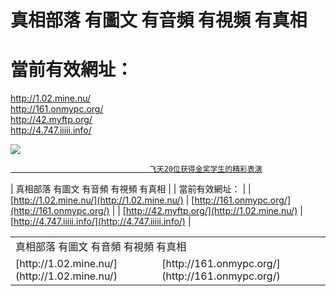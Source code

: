 # 真相部落  有圖文 有音頻 有視頻 有真相<br>
# 當前有效網址：<br>
http://1.02.mine.nu/<br>
http://161.onmypc.org/<br>
http://42.myftp.org/<br>
http://4.747.iiiii.info/<br>

<a href="http://4.747.iiiii.info/zx/" target="_blank"><img src="http://4.747.iiiii.info/pic/2016/11/p7829911a215010452.jpg">

                                   飞天20位获得金奖学生的精彩表演
</a>

 |  真相部落  有圖文 有音頻 有視頻 有真相 |
 | 當前有效網址：                      |
| [http://1.02.mine.nu/](http://1.02.mine.nu/) |  [http://161.onmypc.org/](http://161.onmypc.org/) |
| [http://42.myftp.org/](http://1.02.mine.nu/) |  [http://4.747.iiiii.info/](http://4.747.iiiii.info/)  |


<table>
  <tr>
    <td colspan="2">真相部落  有圖文 有音頻 有視頻 有真相</td>
  </tr>
  <tr>
    <td>[http://1.02.mine.nu/](http://1.02.mine.nu/)</td>
    <td>[http://161.onmypc.org/](http://161.onmypc.org/)</td>
  </tr>
</table>


